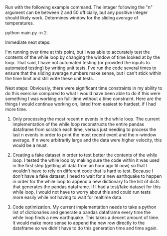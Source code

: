 Run with the following example command. 
The integer following the "n" argument can be between 2 and 50 officially, 
but any positive integer should likely work. Determines window for the 
sliding average of temperatures.

python main.py -n 2. 

Immediate next steps:

I'm running over time at this point, but I was able to accurately test the contents of the while loop by
changing the window of time looked at by the loop. That said, I have not automated testing 
(or provided the inputs to automated testing) by writing unit tests. I've run the code 
several times to ensure that the sliding average numbers make sense, but I can't stick within
the time limit and still write these unit tests. 

Next steps:
Obviously, there were significant time constraints in my ability to do this exercise
compared to what I would have been able to do if this were something I was working
on full-time without a time constraint. Here are the things I would continue working 
on, listed from easiest to hardest, if I had more time. 

1. Only processing the most recent n events in the while loop. The current implementation
of the while loop reconstructs the entire pandas dataframe from scratch each time, versus 
just needing to process the last n events in order to print the most recent event and the 
n-window average. If n were arbitrarily large and the data were higher velocity, this 
would be a must. 

2. Creating a fake dataset in order to test better the contents of the while loop. I 
tested the while loop by making sure the code within it was used in the first step 
(getting all data from an hour ago til now) so that I wouldn't have to rely on 
different code that is hard to test. Because I don't have a fake dataset, I need 
to wait for a new earthquake to happen in order for the while loop to append
a new dictionary to the list of dicts that generates the pandas dataframe. If 
I had a test/fake dataset for this while loop, I would not have to worry about this
and could run tests more easily while not having to wait for realtime data. 

3. Code optimization. My current implementation needs to take a python list of 
dictionaries and generate a pandas dataframe every time the while loop finds a 
new earthquake. This takes a decent amount of time. It would make more sense 
to append the new row directly to the dataframe so we didn't have to do this generation
time and time again. 
